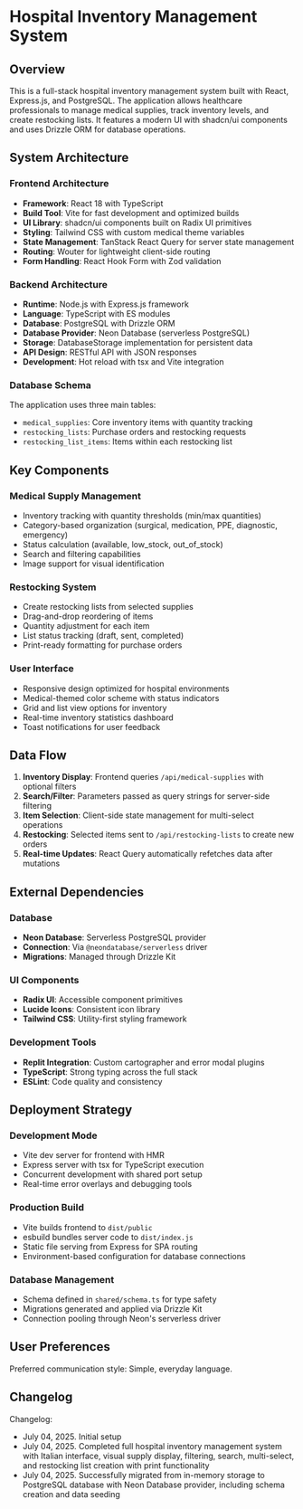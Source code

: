 # Hospital Inventory Management System

## Overview

This is a full-stack hospital inventory management system built with React, Express.js, and PostgreSQL. The application allows healthcare professionals to manage medical supplies, track inventory levels, and create restocking lists. It features a modern UI with shadcn/ui components and uses Drizzle ORM for database operations.

## System Architecture

### Frontend Architecture
- **Framework**: React 18 with TypeScript
- **Build Tool**: Vite for fast development and optimized builds
- **UI Library**: shadcn/ui components built on Radix UI primitives
- **Styling**: Tailwind CSS with custom medical theme variables
- **State Management**: TanStack React Query for server state management
- **Routing**: Wouter for lightweight client-side routing
- **Form Handling**: React Hook Form with Zod validation

### Backend Architecture
- **Runtime**: Node.js with Express.js framework
- **Language**: TypeScript with ES modules
- **Database**: PostgreSQL with Drizzle ORM
- **Database Provider**: Neon Database (serverless PostgreSQL)
- **Storage**: DatabaseStorage implementation for persistent data
- **API Design**: RESTful API with JSON responses
- **Development**: Hot reload with tsx and Vite integration

### Database Schema
The application uses three main tables:
- `medical_supplies`: Core inventory items with quantity tracking
- `restocking_lists`: Purchase orders and restocking requests
- `restocking_list_items`: Items within each restocking list

## Key Components

### Medical Supply Management
- Inventory tracking with quantity thresholds (min/max quantities)
- Category-based organization (surgical, medication, PPE, diagnostic, emergency)
- Status calculation (available, low_stock, out_of_stock)
- Search and filtering capabilities
- Image support for visual identification

### Restocking System
- Create restocking lists from selected supplies
- Drag-and-drop reordering of items
- Quantity adjustment for each item
- List status tracking (draft, sent, completed)
- Print-ready formatting for purchase orders

### User Interface
- Responsive design optimized for hospital environments
- Medical-themed color scheme with status indicators
- Grid and list view options for inventory
- Real-time inventory statistics dashboard
- Toast notifications for user feedback

## Data Flow

1. **Inventory Display**: Frontend queries `/api/medical-supplies` with optional filters
2. **Search/Filter**: Parameters passed as query strings for server-side filtering
3. **Item Selection**: Client-side state management for multi-select operations
4. **Restocking**: Selected items sent to `/api/restocking-lists` to create new orders
5. **Real-time Updates**: React Query automatically refetches data after mutations

## External Dependencies

### Database
- **Neon Database**: Serverless PostgreSQL provider
- **Connection**: Via `@neondatabase/serverless` driver
- **Migrations**: Managed through Drizzle Kit

### UI Components
- **Radix UI**: Accessible component primitives
- **Lucide Icons**: Consistent icon library
- **Tailwind CSS**: Utility-first styling framework

### Development Tools
- **Replit Integration**: Custom cartographer and error modal plugins
- **TypeScript**: Strong typing across the full stack
- **ESLint**: Code quality and consistency

## Deployment Strategy

### Development Mode
- Vite dev server for frontend with HMR
- Express server with tsx for TypeScript execution
- Concurrent development with shared port setup
- Real-time error overlays and debugging tools

### Production Build
- Vite builds frontend to `dist/public`
- esbuild bundles server code to `dist/index.js`
- Static file serving from Express for SPA routing
- Environment-based configuration for database connections

### Database Management
- Schema defined in `shared/schema.ts` for type safety
- Migrations generated and applied via Drizzle Kit
- Connection pooling through Neon's serverless driver

## User Preferences

Preferred communication style: Simple, everyday language.

## Changelog

Changelog:
- July 04, 2025. Initial setup
- July 04, 2025. Completed full hospital inventory management system with Italian interface, visual supply display, filtering, search, multi-select, and restocking list creation with print functionality
- July 04, 2025. Successfully migrated from in-memory storage to PostgreSQL database with Neon Database provider, including schema creation and data seeding